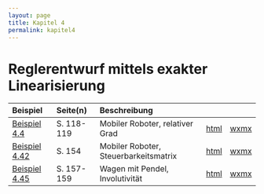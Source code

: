 ```yaml
---
layout: page
title: Kapitel 4
permalink: kapitel4
---
```


# Reglerentwurf mittels exakter Linearisierung

|Beispiel|Seite(n)|Beschreibung| | |
|:---|:---|:---|---|---|
|[Beispiel 4.4](beispiel4_04.md)|S. 118-119| Mobiler Roboter, relativer Grad| [html](Roboter_rel_Grad.html)| [wxmx](Roboter_rel_Grad.wxmx)|
|[Beispiel 4.42](beispiel4_42.md)|S. 154| Mobiler Roboter, Steuerbarkeitsmatrix| [html](Roboter_Steuerbarkeitsmatrix.html)| [wxmx](Roboter_Steuerbarkeitsmatrix.wxmx)|
|[Beispiel 4.45](beispiel4_45.md)|S. 157-159| Wagen mit Pendel, Involutivität| [html](Inverses_Pendel_mit_Rad_EZ.html)| [wxmx](Inverses_Pendel_mit_Rad_EZ.wxmx)|
